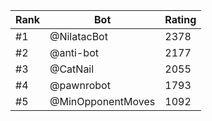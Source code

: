 Rank|Bot|Rating
---|---|---
#1|@NilatacBot|2378
#2|@anti-bot|2177
#3|@CatNail|2055
#4|@pawnrobot|1793
#5|@MinOpponentMoves|1092
